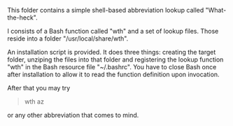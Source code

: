 This folder contains a simple shell-based abbreviation lookup called "What-the-heck".

I consists of a Bash function called "wth" and a set of lookup files. Those reside into a folder "/usr/local/share/wth".

An installation script is provided. It does three things: creating the target folder, unziping the files into that folder and registering the lookup function "wth" in the Bash resource file "~/.bashrc". You have to close Bash once after installation to allow it to read the function definition upon invocation.

After that you may try
> wth az

or any other abbreviation that comes to mind.
